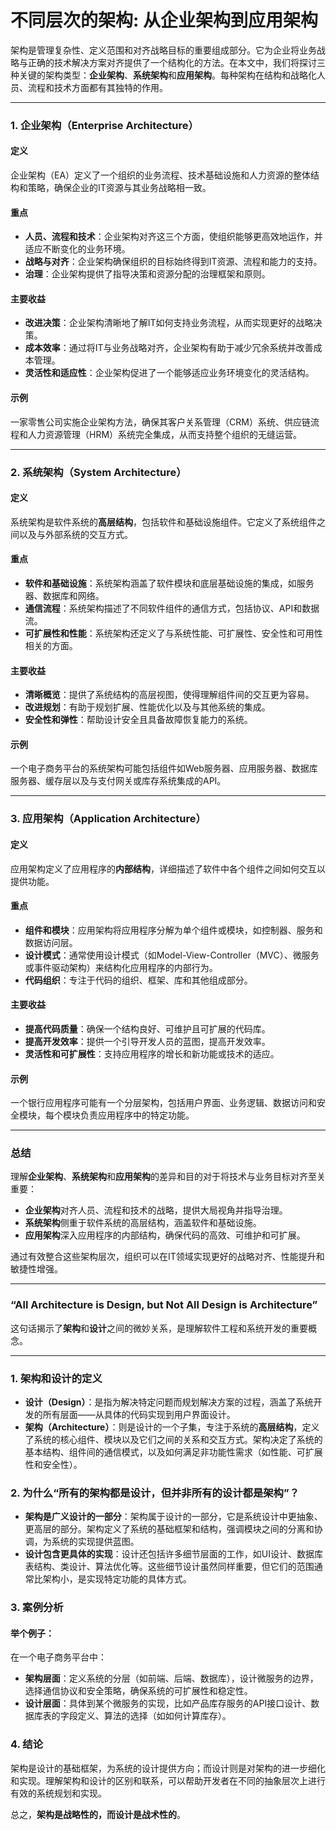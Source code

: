 # 不同层次的架构: 从企业架构到应用架构

架构是管理复杂性、定义范围和对齐战略目标的重要组成部分。它为企业将业务战略与正确的技术解决方案对齐提供了一个结构化的方法。在本文中，我们将探讨三种关键的架构类型：**企业架构**、**系统架构**和**应用架构**。每种架构在结构和战略化人员、流程和技术方面都有其独特的作用。

---

### 1. 企业架构（Enterprise Architecture）

#### 定义
企业架构（EA）定义了一个组织的业务流程、技术基础设施和人力资源的整体结构和策略，确保企业的IT资源与其业务战略相一致。

#### 重点
- **人员、流程和技术**：企业架构对齐这三个方面，使组织能够更高效地运作，并适应不断变化的业务环境。
- **战略与对齐**：企业架构确保组织的目标始终得到IT资源、流程和能力的支持。
- **治理**：企业架构提供了指导决策和资源分配的治理框架和原则。

#### 主要收益
- **改进决策**：企业架构清晰地了解IT如何支持业务流程，从而实现更好的战略决策。
- **成本效率**：通过将IT与业务战略对齐，企业架构有助于减少冗余系统并改善成本管理。
- **灵活性和适应性**：企业架构促进了一个能够适应业务环境变化的灵活结构。

#### 示例
一家零售公司实施企业架构方法，确保其客户关系管理（CRM）系统、供应链流程和人力资源管理（HRM）系统完全集成，从而支持整个组织的无缝运营。

---

### 2. 系统架构（System Architecture）

#### 定义
系统架构是软件系统的**高层结构**，包括软件和基础设施组件。它定义了系统组件之间以及与外部系统的交互方式。

#### 重点
- **软件和基础设施**：系统架构涵盖了软件模块和底层基础设施的集成，如服务器、数据库和网络。
- **通信流程**：系统架构描述了不同软件组件的通信方式，包括协议、API和数据流。
- **可扩展性和性能**：系统架构还定义了与系统性能、可扩展性、安全性和可用性相关的方面。

#### 主要收益
- **清晰概览**：提供了系统结构的高层视图，使得理解组件间的交互更为容易。
- **改进规划**：有助于规划扩展、性能优化以及与其他系统的集成。
- **安全性和弹性**：帮助设计安全且具备故障恢复能力的系统。

#### 示例
一个电子商务平台的系统架构可能包括组件如Web服务器、应用服务器、数据库服务器、缓存层以及与支付网关或库存系统集成的API。

---

### 3. 应用架构（Application Architecture）

#### 定义
应用架构定义了应用程序的**内部结构**，详细描述了软件中各个组件之间如何交互以提供功能。

#### 重点
- **组件和模块**：应用架构将应用程序分解为单个组件或模块，如控制器、服务和数据访问层。
- **设计模式**：通常使用设计模式（如Model-View-Controller（MVC）、微服务或事件驱动架构）来结构化应用程序的内部行为。
- **代码组织**：专注于代码的组织、框架、库和其他组成部分。

#### 主要收益
- **提高代码质量**：确保一个结构良好、可维护且可扩展的代码库。
- **提高开发效率**：提供一个引导开发人员的蓝图，提高开发效率。
- **灵活性和可扩展性**：支持应用程序的增长和新功能或技术的适应。

#### 示例
一个银行应用程序可能有一个分层架构，包括用户界面、业务逻辑、数据访问和安全模块，每个模块负责应用程序中的特定功能。

---

### 总结

理解**企业架构**、**系统架构**和**应用架构**的差异和目的对于将技术与业务目标对齐至关重要：

- **企业架构**对齐人员、流程和技术的战略，提供大局视角并指导治理。
- **系统架构**侧重于软件系统的高层结构，涵盖软件和基础设施。
- **应用架构**深入应用程序的内部结构，确保代码的高效、可维护和可扩展。

通过有效整合这些架构层次，组织可以在IT领域实现更好的战略对齐、性能提升和敏捷性增强。

---

### “All Architecture is Design, but Not All Design is Architecture”

这句话揭示了**架构**和**设计**之间的微妙关系，是理解软件工程和系统开发的重要概念。

---

### 1. 架构和设计的定义

- **设计（Design）**：是指为解决特定问题而规划解决方案的过程，涵盖了系统开发的所有层面——从具体的代码实现到用户界面设计。
- **架构（Architecture）**：则是设计的一个子集，专注于系统的**高层结构**，定义了系统的核心组件、模块以及它们之间的关系和交互方式。架构决定了系统的基本结构、组件间的通信模式，以及如何满足非功能性需求（如性能、可扩展性和安全性）。

### 2. 为什么“所有的架构都是设计，但并非所有的设计都是架构”？

- **架构是广义设计的一部分**：架构属于设计的一部分，它是系统设计中更抽象、更高层的部分。架构定义了系统的基础框架和结构，强调模块之间的分离和协调，为系统的实现提供蓝图。
- **设计包含更具体的实现**：设计还包括许多细节层面的工作，如UI设计、数据库表结构、类设计、算法优化等。这些细节设计虽然同样重要，但它们的范围通常比架构小，是实现特定功能的具体方式。

### 3. 案例分析

#### 举个例子：
在一个电子商务平台中：

- **架构层面**：定义系统的分层（如前端、后端、数据库），设计微服务的边界，选择通信协议和安全策略，确保系统的可扩展性和稳定性。
- **设计层面**：具体到某个微服务的实现，比如产品库存服务的API接口设计、数据库表的字段定义、算法的选择（如如何计算库存）。

### 4. 结论

架构是设计的基础框架，为系统的设计提供方向；而设计则是对架构的进一步细化和实现。理解架构和设计的区别和联系，可以帮助开发者在不同的抽象层次上进行有效的系统规划和实现。

总之，**架构是战略性的，而设计是战术性的**。
